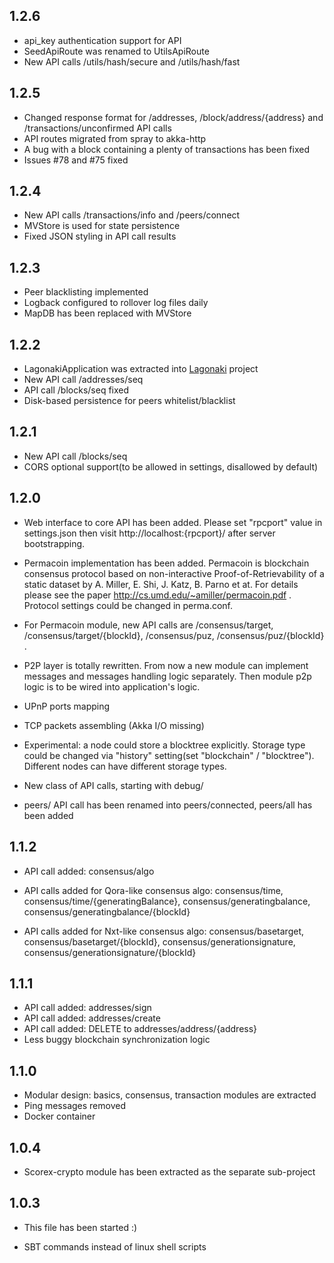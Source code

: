 **1.2.6**
---------

* api_key authentication support for API
* SeedApiRoute was renamed to UtilsApiRoute
* New API calls /utils/hash/secure and /utils/hash/fast

**1.2.5**
---------

* Changed response format for /addresses, /block/address/{address} and /transactions/unconfirmed API calls
* API routes migrated from spray to akka-http
* A bug with a block containing a plenty of transactions has been fixed
* Issues #78 and #75 fixed

**1.2.4**
---------

* New API calls /transactions/info and /peers/connect
* MVStore is used for state persistence
* Fixed JSON styling in API call results

**1.2.3**
---------

* Peer blacklisting implemented
* Logback configured to rollover log files daily
* MapDB has been replaced with MVStore

**1.2.2**
---------

* LagonakiApplication was extracted into [Lagonaki](https://github.com/ScorexProject/Lagonaki) project
* New API call /addresses/seq
* API call /blocks/seq fixed
* Disk-based persistence for peers whitelist/blacklist

**1.2.1**
---------

* New API call /blocks/seq
* CORS optional support(to be allowed in settings, disallowed by default)

**1.2.0**
---------

* Web interface to core API has been added. Please set "rpcport" value in settings.json then visit
   http://localhost:{rpcport}/ after server bootstrapping.

* Permacoin implementation has been added. Permacoin is blockchain consensus protocol based on
non-interactive Proof-of-Retrievability of a static dataset by A. Miller, E. Shi, J. Katz, B. Parno et at.
 For details please see the paper http://cs.umd.edu/~amiller/permacoin.pdf . Protocol settings could be changed
 in perma.conf.

* For Permacoin module, new API calls are /consensus/target, /consensus/target/{blockId},
 /consensus/puz, /consensus/puz/{blockId} .

* P2P layer is totally rewritten. From now a new module can implement messages and messages handling
logic separately. Then module p2p logic is to be wired into application's logic.

* UPnP ports mapping

* TCP packets assembling (Akka I/O missing)

* Experimental: a node could store a blocktree explicitly. Storage type could be changed via "history"
setting(set "blockchain" / "blocktree"). Different nodes can have different storage types.

* New class of API calls, starting with debug/

* peers/ API call has been renamed into peers/connected, peers/all has been added


**1.1.2**
---------

* API call added: consensus/algo

* API calls added for Qora-like consensus algo: consensus/time, consensus/time/{generatingBalance}, 
 consensus/generatingbalance, consensus/generatingbalance/{blockId}

* API calls added for Nxt-like consensus algo: consensus/basetarget, consensus/basetarget/{blockId},
  consensus/generationsignature, consensus/generationsignature/{blockId}

**1.1.1**
---------

* API call added: addresses/sign
* API call added: addresses/create
* API call added: DELETE to addresses/address/{address}
* Less buggy blockchain synchronization logic


**1.1.0**
----------

* Modular design: basics, consensus, transaction modules are extracted
* Ping messages removed
* Docker container


**1.0.4**
---------

* Scorex-crypto module has been extracted as the separate sub-project


**1.0.3**
---------

* This file has been started :) 

* SBT commands instead of linux shell scripts   

 
